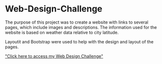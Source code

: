 # Web-Design-Challenge

The purpose of this project was to create a website with links to several pages, which include images and descriptions.  The information used for the website is based on weather data relative to city latitude.

Layoutit and Bootstrap were used to help with the design and layout of the pages.  

<a href="https://carlymckelvy.github.io/Web-Design-Challenge/">"Click here to access my Web Design Challenge"</a>
